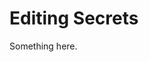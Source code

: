 [title]: # (Editing Secrets)
[tags]: # (XXX)
[priority]: # (5034)
# Editing Secrets
Something here.
